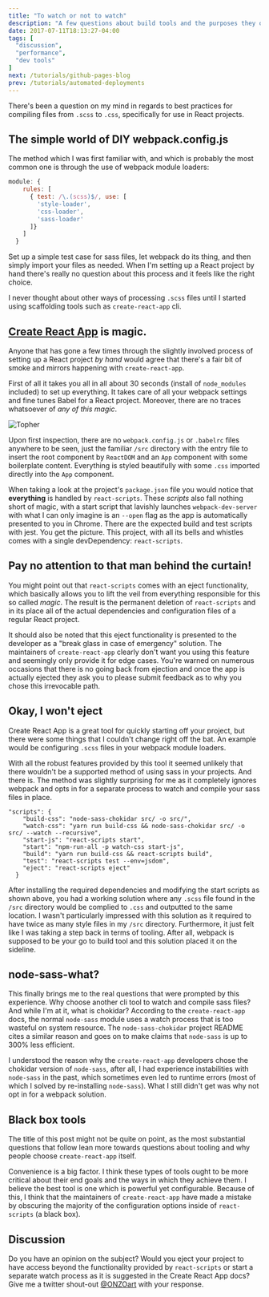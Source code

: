 ```yaml
---
title: "To watch or not to watch"
description: "A few questions about build tools and the purposes they ought to be fulfilling."
date: 2017-07-11T18:13:27-04:00
tags: [
  "discussion",
  "performance",
  "dev tools"
]
next: /tutorials/github-pages-blog
prev: /tutorials/automated-deployments
---
```


There's been a question on my mind in regards to best practices for compiling files from `.scss` to `.css`, specifically for use in React projects.


## The simple world of DIY webpack.config.js

The method which I was first familiar with, and which is probably the most common one is through the use of webpack module loaders:

```javascript
module: {
    rules: [
      { test: /\.(scss)$/, use: [
        'style-loader',
        'css-loader',
        'sass-loader'
      ]}
    ]
  }
```

Set up a simple test case for sass files, let webpack do its thing, and then simply import your files as needed. When I'm setting up a React project by hand there's really no question about this process and it feels like the right choice.

I never thought about other ways of processing `.scss` files until I started using scaffolding tools such as `create-react-app` cli.

## [Create React App](https://github.com/facebookincubator/create-react-app) is magic.

Anyone that has gone a few times through the slightly involved process of setting up a React project *by hand* would agree that there's a fair bit of smoke and mirrors happening with `create-react-app`.

First of all it takes you all in all about 30 seconds (install of `node_modules` included) to set up everything. It takes care of all your webpack settings and fine tunes Babel for a React project. Moreover, there are no traces whatsoever of *any of this magic*.

![Topher](/uploads/topher.gif)

Upon first inspection, there are no `webpack.config.js` or `.babelrc` files anywhere to be seen, just the familiar `/src` directory with the entry file to insert the root component by `ReactDOM` and an `App` component with some boilerplate content. Everything is styled beautifully with some `.css` imported directly into the `App` component.

When taking a look at the project's `package.json` file you would notice that **everything** is handled by `react-scripts`. These *scripts* also fall nothing short of magic, with a start script that lavishly launches `webpack-dev-server` with what I can only imagine is an `--open` flag as the app is automatically presented to you in Chrome. There are the expected build and test scripts with jest. You get the picture. This project, with all its bells and whistles comes with a single devDependency: `react-scripts`.


## Pay no attention to that man behind the curtain!

You might point out that `react-scripts` comes with an eject functionality, which basically allows you to lift the veil from everything responsible for this so called *magic*. The result is the permanent deletion of `react-scripts` and in its place all of the actual dependencies and configuration files of a regular React project.

It should also be noted that this eject functionality is presented to the developer as a "break glass in case of emergency" solution. The maintainers of `create-react-app` clearly don't want you using this feature and seemingly only provide it for edge cases. You're warned on numerous occasions that there is no going back from ejection and once the app is actually ejected they ask you to please submit feedback as to why you chose this irrevocable path.

## Okay, I won't eject

Create React App is a great tool for quickly starting off your project, but there were some things that I couldn't change right off the bat. An example would be configuring `.scss` files in your webpack module loaders.

With all the robust features provided by this tool it seemed unlikely that there wouldn't be a supported method of using sass in your projects. And there is. The method was slightly surprising for me as it completely ignores webpack and opts in for a separate process to watch and compile your sass files in place.

```
"scripts": {
    "build-css": "node-sass-chokidar src/ -o src/",
    "watch-css": "yarn run build-css && node-sass-chokidar src/ -o src/ --watch --recursive",
    "start-js": "react-scripts start",
    "start": "npm-run-all -p watch-css start-js",
    "build": "yarn run build-css && react-scripts build",
    "test": "react-scripts test --env=jsdom",
    "eject": "react-scripts eject"
  }
```

After installing the required dependencies and modifying the start scripts as shown above, you had a working solution where any `.scss` file found in the `/src` directory would be complied to `.css` and outputted to the same location. I wasn't particularly impressed with this solution as it required to have twice as many style files in my `/src` directory. Furthermore, it just felt like I was taking a step back in terms of tooling. After all, webpack is supposed to be your go to build tool and this solution placed it on the sideline.


## node-sass-what?

This finally brings me to the real questions that were prompted by this experience. Why choose another cli tool to watch and compile sass files? And while I'm at it, what is chokidar? According to the `create-react-app` docs, the normal `node-sass` module uses a watch process that is too wasteful on system resource. The `node-sass-chokidar` project README cites a similar reason and goes on to make claims that `node-sass` is up to 300% less efficient.

I understood the reason why the `create-react-app` developers chose the chokidar version of `node-sass`, after all, I had experience instabilities with `node-sass` in the past, which sometimes even led to runtime errors (most of which I solved by re-installing `node-sass`). What I still didn't get was why not opt in for a webpack solution.

## Black box tools

The title of this post might not be quite on point, as the most substantial questions that follow lean more towards questions about tooling and why people choose `create-react-app` itself.

Convenience is a big factor. I think these types of tools ought to be more critical about their end goals and the ways in which they achieve them. I believe the best tool is one which is powerful yet configurable. Because of this, I think that the maintainers of `create-react-app` have made a mistake by obscuring the majority of the configuration options inside of `react-scripts` (a black box).

## Discussion

Do you have an opinion on the subject? Would you eject your project to have access beyond the functionality provided by `react-scripts` or start a separate watch process as it is suggested in the Create React App docs? Give me a twitter shout-out [@ONZOart](https://twitter.com/intent/tweet?text=Thinking%20about%20watching%20or%20not%20watching&url=http%3A%2F%2Fbit.ly%2FnodeWatch&via=ONZOart) with your response.